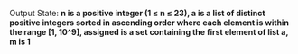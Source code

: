 Output State: **n is a positive integer (1 ≤ n ≤ 23), a is a list of distinct positive integers sorted in ascending order where each element is within the range [1, 10^9], assigned is a set containing the first element of list a, m is 1**